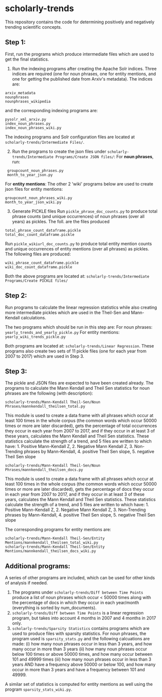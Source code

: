 # scholarly-trends
This repository contains the code for determining positively and negatively trending scientific concepts.

## Step 1: 
First, run the programs which produce intermediate files which are used to get the final statistics.

1. Run the indexing programs after creating the Apache Solr indices. Three indices are required (one for noun phrases, one for entity mentions, and one for getting the published date from Arxiv's metadata). 
The indices are: 
```
arxiv_metadata
nounphrases
nounphrases_wikipedia
```
and the corresponding indexing programs are:
```
pysolr_xml_arxiv.py
index_noun_phrases.py
index_noun_phrases_wiki.py
```
The indexing programs and Solr configuration files are located at `scholarly-trends/Intermediate Files/`.

2. Run the programs to create the json files under `scholarly-trends/Intermediate Programs/Create JSON files/`:
For __noun phrases__, run:
```
 groupcount_noun_phrases.py
 month_to_year_json.py
```
For __entity mentions__: The other 2 'wiki' programs below are used to create json files for entity mentions: 
```
groupcount_noun_phrases_wiki.py
month_to_year_json_wiki.py
```

3. Generate PICKLE files
Run `pickle_phrase_doc_counts.py` to produce total phrase counts (and unique occurrences) of noun phrases (over all years) as pickles. The foll. are the files produced
```
total_phrase_count_dataframe.pickle
total_doc_count_dataframe.pickle
```

Run `pickle_wikiurl_doc_counts.py` to produce total entity mention counts and unique occurrences of entity mentions (over all phrases) as pickles. The following files are produced:
```
wiki_phrase_count_dataframe.pickle
wiki_doc_count_dataframe.pickle
```
Both the above programs are located at: `scholarly-trends/Intermediate Programs/Create PICKLE files/`

## Step 2: 
Run programs to calculate the linear regression statistics while also creating more intermediate pickles which are used in the Theil-Sen and Mann-Kendall calculations.

The two programs which should be run in this step are: 
For noun phrases: `yearly_trends_and_yearly_pickle.py`
For entity mentions: `yearly_wiki_trends_pickle.py`

Both programs are located at: `scholarly-trends/Linear Regression`. These programs also create two sets of 11 pickle files (one for each year from 2007 to 2017) which are used in Step 3. 

## Step 3: 
The pickle and JSON files are expected to have been created already. The programs to calculate the Mann Kendall and Theil Sen statistics for noun phrases are the following (with description): 
```
scholarly-trends/Mann-Kendall Theil-Sen/Noun Phrases/mannkendall_theilsen_total.py
```
This module is used to create a data frame with all phrases which occur at least 100 times in the whole corpus (the
common words which occur 50000 times or more are later discarded), gets the percentage of total occurrences they occur in each
year from 2007 to 2017, and if they occur in at least 3 of these years, calculates the Mann Kendall and Theil Sen
statistics. These statistics calculate the strength of a trend, and 5 files are written to which have: 1. Positive
Mann-Kendall Z, 2. Negative Mann Kendall Z, 3. Non-Trending phrases by Mann-Kendall, 4. positive Theil Sen
slope, 5. negative Theil Sen slope
```
scholarly-trends/Mann-Kendall Theil-Sen/Noun Phrases/mannkendall_theilsen_docs.py
```
This module is used to create a data frame with all phrases which occur at least 100 times in the whole corpus (the
common words which occur 50000 times or more are later discarded), gets the percentage of docs they occur in each
year from 2007 to 2017, and if they occur in at least 3 of these years, calculates the Mann Kendall and Theil Sen
statistics. These statistics calculate the strength of a trend, and 5 files are written to which have: 1. Positive
Mann-Kendall Z, 2. Negative Mann Kendall Z, 3. Non-Trending phrases by Mann-Kendall, 4. positive Theil Sen
slope, 5. negative Theil Sen slope

The corresponding programs for entity mentions are: 
```
scholarly-trends/Mann-Kendall Theil-Sen/Entity Mentions/mannkendall_theilsen_total_wiki.py
scholarly-trends/Mann-Kendall Theil-Sen/Entity Mentions/mannkendall_theilsen_docs_wiki.py
```

## Additional programs: 
A series of other programs are included, which can be used for other kinds of analysis if needed. 

1. The programs under `scholarly-trends/Diff between Time Points` produce a list of noun phrases which occur < 50000 times along with the percentage of docs in which they occur in each year/month (everything is sorted by num_documents). 
2. `scholarly-trends/Diff between Time Points` is a linear regression program, but takes into account 4 months in 2007 and 4 months in 2017 only. 
3. `scholarly-trends/Sparsity Statistics` contains programs which are used to produce files with sparsity statistics. For noun phrases, the program used is `sparsity_stats.py` and the following calcuations are made: 
(i) how many noun phrases occur in less than 3 years, and how many occur in more than 3 years
(ii) how many noun phrases occur below 100 times or above 50000 times, and how many occur between 101 and 49999 times
(iii) how many noun phrases occur in less than 3 years AND have a frequency above 50000 or below 100, and how many occur in more than 3 years and have a frequency between 101 and 49999. 

A similar set of statistics is computed for entity mentions as well using the program `sparsity_stats_wiki.py`.
